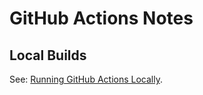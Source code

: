 GitHub Actions Notes
====================

Local Builds
---------------
See: [Running GitHub Actions Locally](https://contribute.sonatype.com/docs/how-to/testing-github-actions-locally/).
